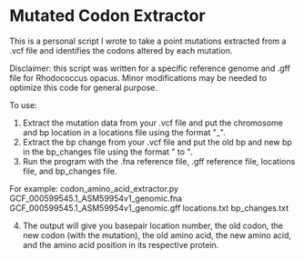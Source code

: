 # Mutated Codon Extractor
This is a personal script I wrote to take a point mutations extracted from a .vcf file and identifies the codons altered by each mutation.


Disclaimer: this script was written for a specific reference genome and .gff file for Rhodococcus opacus. Minor modifications may be needed to optimize this code for general purpose.

To use: 
1. Extract the mutation data from your .vcf file and put the chromosome and bp location in a locations file using the format "<chromosome>_<bp>". 
2. Extract the bp change from your .vcf file and put the old bp and new bp in the bp_changes file using the format "<old bp> to <new bp>".
3. Run the program with the .fna reference file, .gff reference file, locations file, and bp_changes file.

For example: codon_amino_acid_extractor.py GCF_000599545.1_ASM59954v1_genomic.fna GCF_000599545.1_ASM59954v1_genomic.gff locations.txt bp_changes.txt

4. The output will give you basepair location number, the old codon, the new codon (with the mutation), the old amino acid, the new amino acid, and the amino acid position in its respective protein.
  
  
